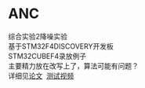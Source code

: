 # ANC
综合实验2降噪实验  
基于STM32F4DISCOVERY开发板  
STM32CUBEF4录放例子  
主要精力放在改写上了，算法可能有问题？  
详细见[论文](https://github.com/meiqua/ANC/raw/master/%E5%AE%9E%E9%AA%8C%E4%B8%89%E6%8A%A5%E5%91%8A%20.pdf)
  [测试视频](https://github.com/meiqua/ANC/raw/master/VID_20170609_222933.mp4)

